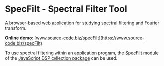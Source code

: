 # SpecFilt - Spectral Filter Tool

A browser-based web application for studying spectral filtering and Fourier transform.

**Online demo**: [www.source-code.biz/specFilt](https://www.source-code.biz/specFilt)

To use spectral filtering within an application program, the [SpecFilt module](https://github.com/chdh/dsp-collection-js/blob/master/src/filter/SpecFilt.ts)
of the [JavaScript DSP collection package](https://www.npmjs.com/package/dsp-collection) can be used.
